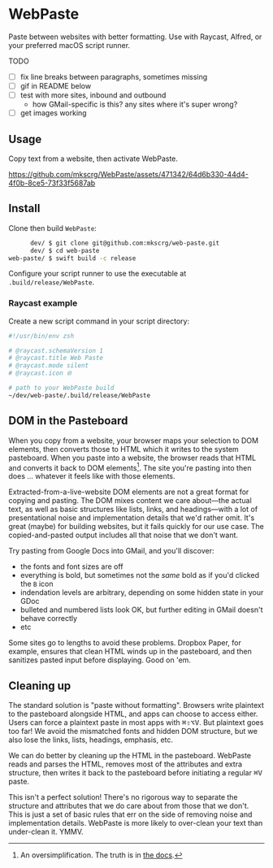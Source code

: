 # WebPaste

Paste between websites with better formatting. Use with Raycast, Alfred, or your preferred macOS
script runner.

TODO
- [ ] fix line breaks between paragraphs, sometimes missing
- [ ] gif in README below
- [ ] test with more sites, inbound and outbound
  - how GMail-specific is this? any sites where it's super wrong?
- [ ] get images working

## Usage

Copy text from a website, then activate WebPaste.

https://github.com/mkscrg/WebPaste/assets/471342/64d6b330-44d4-4f0b-8ce5-73f33f5687ab

## Install

Clone then build `WebPaste`:

```sh
      dev/ $ git clone git@github.com:mkscrg/web-paste.git
      dev/ $ cd web-paste
web-paste/ $ swift build -c release
```

Configure your script runner to use the executable at `.build/release/WebPaste`.

### Raycast example

Create a new script command in your script directory:

```sh
#!/usr/bin/env zsh

# @raycast.schemaVersion 1
# @raycast.title Web Paste
# @raycast.mode silent
# @raycast.icon 🌐

# path to your WebPaste build
~/dev/web-paste/.build/release/WebPaste
```

## DOM in the Pasteboard

When you copy from a website, your browser maps your selection to DOM elements, then converts those
to HTML which it writes to the system pasteboard. When you paste into a website, the browser reads
that HTML and converts it back to DOM elements[^0]. The site you're pasting into then does ...
whatever it feels like with those elements.

Extracted-from-a-live-website DOM elements are not a great format for copying and pasting. The DOM
mixes content we care about—the actual text, as well as basic structures like lists, links, and
headings—with a lot of presentational noise and implementation details that we'd rather omit. It's
great (maybe) for building websites, but it fails quickly for our use case. The copied-and-pasted
output includes all that noise that we don't want.

Try pasting from Google Docs into GMail, and you'll discover:
- the fonts and font sizes are off
- everything is bold, but sometimes not the _same_ bold as if you'd clicked the `B` icon
- indendation levels are arbitrary, depending on some hidden state in your GDoc
- bulleted and numbered lists look OK, but further editing in GMail doesn't behave correctly
- etc

Some sites go to lengths to avoid these problems. Dropbox Paper, for example, ensures that clean
HTML winds up in the pasteboard, and then sanitizes pasted input before displaying. Good on 'em.

## Cleaning up

The standard solution is "paste without formatting". Browsers write plaintext to the pasteboard
alongside HTML, and apps can choose to access either. Users can force a plaintext paste in most
apps with <kbd>⌘</kbd><kbd>⇧</kbd><kbd>⌥</kbd><kbd>V</kbd>. But plaintext goes too far! We avoid the
mismatched fonts and hidden DOM structure, but we also lose the links, lists, headings, emphasis,
etc.

We can do better by cleaning up the HTML in the pasteboard. WebPaste reads and parses the HTML,
removes most of the attributes and extra structure, then writes it back to the pasteboard before
initiating a regular <kbd>⌘</kbd><kbd>V</kbd> paste.

This isn't a perfect solution! There's no rigorous way to separate the structure and attributes that
we do care about from those that we don't. This is just a set of basic rules that err on the side of
removing noise and implementation details. WebPaste is more likely to over-clean your text than
under-clean it. YMMV.

[^0]: An oversimplification. The truth is in [the docs](https://developer.apple.com/documentation/appkit/nspasteboard).
